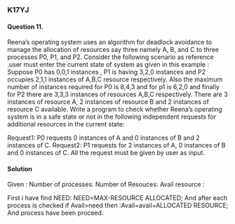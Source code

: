### K17YJ

#### **Question 11.** 
Reena’s operating system uses an algorithm for deadlock avoidance to manage the allocation of resources say three namely A, B, and C to three processes P0, P1, and P2. Consider the following scenario as reference .user must enter the current state of system as given in this example : Suppose P0 has 0,0,1 instances , P1 is having 3,2,0 instances and P2 occupies 2,1,1 instances of A,B,C resource respectively. Also the maximum number of instances required for P0 is 8,4,3 and for p1 is 6,2,0 and finally for P2 there are 3,3,3 instances of resources A,B,C respectively. There are 3 instances of resource A, 2 instances of resource B and 2 instances of resource C available. Write a program to check whether Reena’s operating system is in a safe state or not in the following independent requests for additional resources in the current state:

Request1: P0 requests 0 instances of A and 0 instances of B and 2 instances of C.
Request2: P1 requests for 2 instances of A, 0 instances of B and 0 instances of C. All the request must be given by user as input.
</br>
#### **Solution** </br>
Given : Number of processes: Number of Resouces: Avail resource :

First i have find NEED: NEED=MAX-RESOURCE ALLOCATED; And after each process is checked if Avail>need then :Avail=avail+ALLOCATED RESOURCE; And process have been proceed.
